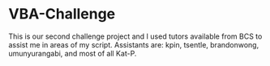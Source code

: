 # VBA-Challenge

This is our second challenge project and I used tutors available from BCS to assist me in areas of my script. Assistants are: kpin, tsentle, brandonwong, umunyurangabi, and most of all Kat-P. 
